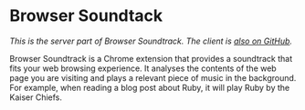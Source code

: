 # Browser Soundtack

*This is the server part of Browser Soundtrack. The client is [also on GitHub](https://github.com/alyssais/browser-soundtrack-client).*

Browser Soundtrack is a Chrome extension that provides a soundtrack that fits your web browsing experience. It analyses the contents of the web page you are visiting and plays a relevant piece of music in the background. For example, when reading a blog post about Ruby, it will play Ruby by the Kaiser Chiefs.
